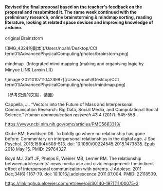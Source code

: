 #### Revised the final proposal based on the teacher's feedback on the proposal and resubmitted it. The same week continued with the preliminary research, online brainstorming & mindmap sorting, reading literature, looking at related space devices and improving knowledge of arduino.

original Brainstorm

![IMG_4324的副本](/Users/noahl/Desktop/CCI term01/AdvancedPhysicalComputing/photos/brainstorm.png)

mindmap（Integrated mind mapping (making and organising logic by Minyue LIN& Lanxin LI)）

![image-20210107110423997](/Users/noahl/Desktop/CCI term01/AdvancedPhysicalComputing/photos/mindmap.png)

（参考交流的文献，装置）

Cappella, J.. “Vectors into the Future of Mass and Interpersonal Communication Research: Big Data, Social Media, and Computational Social Science.” *Human communication research* 43 4 (2017): 545-558 .

https://www.ncbi.nlm.nih.gov/pmc/articles/PMC5663313/

Okdie BM, Ewoldsen DR. To boldly go where no relationship has gone before: Commentary on interpersonal relationships in the digital age. J Soc Psychol. 2018;158(4):508-513. doi: 10.1080/00224545.2018.1473835. Epub 2018 May 15. PMID: 29764327.



Boyd MJ, Zaff JF, Phelps E, Weiner MB, Lerner RM. The relationship between adolescents' news media use and civic engagement: the indirect effect of interpersonal communication with parents. J Adolesc. 2011 Dec;34(6):1167-79. doi: 10.1016/j.adolescence.2011.07.004. PMID: 22118509.

https://linkinghub.elsevier.com/retrieve/pii/S0140-1971(11)00075-3